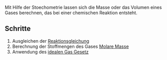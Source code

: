 Mit Hilfe der Stoechometrie lassen sich die Masse oder das Volumen eines Gases berechnen, das bei einer chemischen Reaktion entsteht.

## Schritte
1. Ausgleichen der [Reaktionsgleichung](Reaktionsgleichungen.md) 
2. Berechnung der Stoffmengen des Gases [Molare Masse](Mol.md#Molare%20Masse)
3. Anwendung des [idealen Gas Gesetz](Ideales%20Gas%20Gesetz.md)
